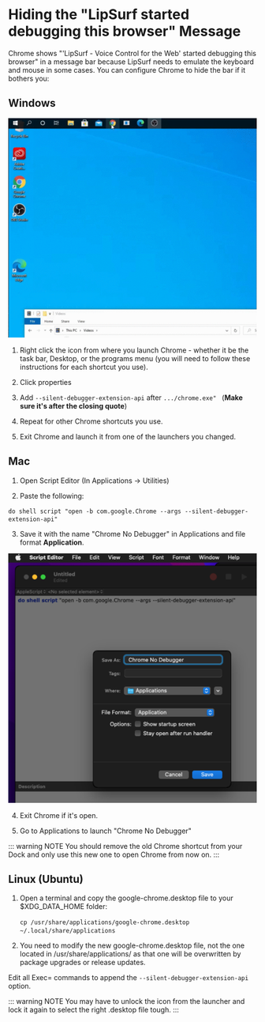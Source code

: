 # Hiding the "LipSurf started debugging this browser" Message

Chrome shows "'LipSurf - Voice Control for the Web' started debugging this browser" in a message bar because LipSurf needs to emulate the keyboard and mouse in some cases. You can configure Chrome to hide the bar if it bothers you:

## Windows

![Windows turn off debugger warning](./windows-hide-debugger-msg.gif)

1. Right click the icon from where you launch Chrome - whether it be the task bar, Desktop, or the programs menu 
(you will need to follow these instructions for each shortcut you use).

2. Click properties

3. Add `--silent-debugger-extension-api` after `.../chrome.exe" ` (**Make sure it's after the closing quote**)

4. Repeat for other Chrome shortcuts you use.

5. Exit Chrome and launch it from one of the launchers you changed.


## Mac

1. Open Script Editor (In Applications -> Utilities)

2. Paste the following:

```
do shell script "open -b com.google.Chrome --args --silent-debugger-extension-api"
```

3. Save it with the name "Chrome No Debugger" in Applications and file format **Application**.

![Mac apple script settings visualized](./apple-script.png)

4. Exit Chrome if it's open.

5. Go to Applications to launch "Chrome No Debugger"

::: warning NOTE
You should remove the old Chrome shortcut from your Dock and only use this new one to open Chrome from now on.
:::


## Linux (Ubuntu)

1. Open a terminal and copy the google-chrome.desktop file to your $XDG_DATA_HOME folder:

   `cp /usr/share/applications/google-chrome.desktop ~/.local/share/applications`
  
2. You need to modify the new google-chrome.desktop file, not the one located in /usr/share/applications/ as that one will be overwritten by package upgrades or release updates.

Edit all Exec= commands to append the `--silent-debugger-extension-api` option.

::: warning NOTE
You may have to unlock the icon from the launcher and lock it again to select the right .desktop file tough.
:::